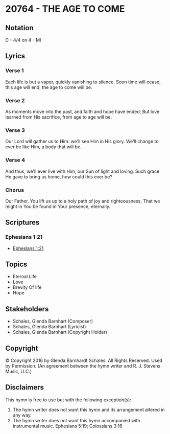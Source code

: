 # 20764 - THE AGE TO COME

## Notation

D - 4/4 on 4 - MI

## Lyrics

### Verse 1

Each life is but a vapor, quickly vanishing to silence. Soon time will cease, this age will end, the age to come will be.

### Verse 2

As moments move into the past, and faith and hope have ended; But love learned from His sacrifice, from age to age will be.

### Verse 3

Our Lord will gather us to Him: we'll see Him in His glory. We'll change to ever be like Him, a body that will be.

### Verse 4

And thus, we'll ever live with Him, our Sun of light and loving. Such grace He gave to bring us home, how could this ever be?

### Chorus

Our Father, You lift us up to a holy path of joy and righteousness, That we might in You be found in Your presence, eternally.


## Scriptures

### Ephesians 1:21

- [Ephesians 1:21](https://www.biblegateway.com/passage/?search=Ephesians%201%3A21)


## Topics

- Eternal Life
- Love
- Brevity Of life
- Hope

## Stakeholders

- Schales, Glenda Barnhart (Composer)
- Schales, Glenda Barnhart (Lyricist)
- Schales, Glenda Barnhart (Copyright Holder)

## Copyright

© Copyright 2016 by Glenda Barnhardt Schales. All Rights Reserved. Used by Permission.
(An agreement between the hymn writer and R. J. Stevens Music, LLC.)

## Disclaimers

This hymn is free to use but with the following exception(s):
1. The hymn writer does not want this hymn and its arrangement altered in any way.
2. The hymn writer does not want this hymn accompanied with instrumental music.
Ephesians 5:19; Colossians 3:16

